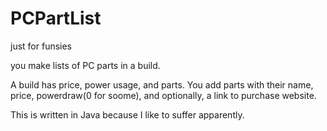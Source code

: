 # PCPartList

just for funsies

you make lists of PC parts in a build.

A build has price, power usage, and parts.
You add parts with their name, price, powerdraw(0 for soome), and optionally, a link to purchase website.

This is written in Java because I like to suffer apparently.
